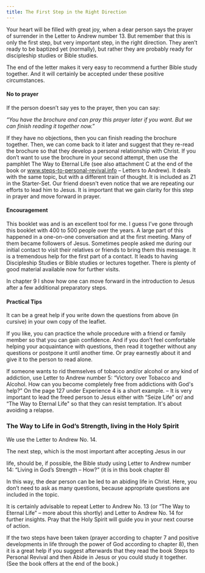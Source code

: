 ```yaml
---
title: The First Step in the Right Direction
---
```


Your heart will be filled with great joy, when a dear person says the prayer of surrender in the Letter to Andrew number 13. But remember that this is only the first step, but very important step, in the right direction. They aren’t ready to be baptized yet (normally), but rather they are probably ready for discipleship studies or Bible studies.

The end of the letter makes it very easy to recommend a further Bible study together. And it will certainly be accepted under these positive circumstances.

#### No to prayer

If the person doesn’t say yes to the prayer, then you can say:

_“You have the brochure and can pray this prayer later if you want. But we can finish reading it together now.”_

If they have no objections, then you can finish reading the brochure together. Then, we can come back to it later and suggest that they re-read the brochure so that they develop a personal relationship with Christ. If you don’t want to use the brochure in your second attempt, then use the pamphlet The Way to Eternal Life (see also attachment C at the end of the book or www.steps-to-personal-revival.info – Letters to Andrew). It deals with the same topic, but with a different train of thought. It is included as Z1 in the Starter-Set. Our friend doesn't even notice that we are repeating our efforts to lead him to Jesus. It is important that we gain clarity for this step in prayer and move forward in prayer.

#### Encouragement

This booklet was and is an excellent tool for me. I guess I’ve gone through this booklet with 400 to 500 people over the years. A large part of this happened in a one-on-one conversation and at the first meeting. Many of them became followers of Jesus. Sometimes people asked me during our initial contact to visit their relatives or friends to bring them this message. It is a tremendous help for the first part of a contact. It leads to having Discipleship Studies or Bible studies or lectures together. There is plenty of good material available now for further visits.

In chapter 9 I show how one can move forward in the introduction to Jesus after a few additional preparatory steps.

#### Practical Tips

It can be a great help if you write down the questions from above (in cursive) in your own copy of the leaflet.

If you like, you can practice the whole procedure with a friend or family member so that you can gain confidence. And if you don’t feel comfortable helping your acquaintance with questions, then read it together without any questions or postpone it until another time. Or pray earnestly about it and give it to the person to read alone.

If someone wants to rid themselves of tobacco and/or alcohol or any kind of addiction, use Letter to Andrew number 5: “Victory over Tobacco and Alcohol. How can you become completely free from addictions with God's help?” On the page 127 under Experience 4 is a short example. – It is very important to lead the freed person to Jesus either with “Seize Life” or/ and “The Way to Eternal Life" so that they can resist temptation. It's about avoiding a relapse.

### The Way to Life in God’s Strength, living in the Holy Spirit

We use the Letter to Andrew No. 14.

The next step, which is the most important after accepting Jesus in our

life, should be, if possible, the Bible study using Letter to Andrew number 14: “Living in God’s Strength – How?” (it is in this book chapter 8)

In this way, the dear person can be led to an abiding life in Christ. Here, you don’t need to ask as many questions, because appropriate questions are included in the topic.

It is certainly advisable to repeat Letter to Andrew No. 13 (or “The Way to Eternal Life” – more about this shortly) and Letter to Andrew No. 14 for further insights. Pray that the Holy Spirit will guide you in your next course of action.

If the two steps have been taken (prayer according to chapter 7 and positive developments in life through the power of God according to chapter 8), then it is a great help if you suggest afterwards that they read the book Steps to Personal Revival and then Abide in Jesus or you could study it together. (See the book offers at the end of the book.)